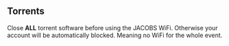 ##  Torrents

Close **ALL** torrent software before using the JACOBS WiFi. Otherwise your account will be automatically blocked. Meaning no WiFi for the whole event.
